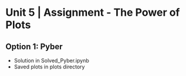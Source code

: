 # Unit 5 | Assignment - The Power of Plots

## Option 1: Pyber

* Solution in Solved_Pyber.ipynb
* Saved plots in plots directory

